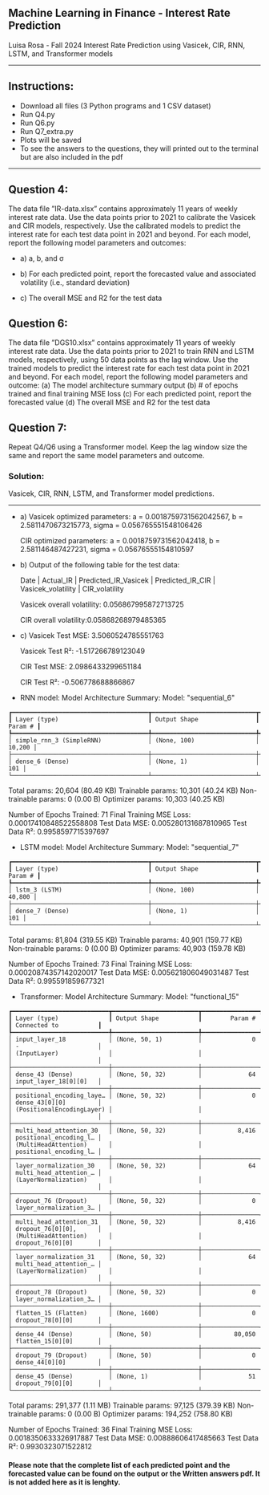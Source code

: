 ## Machine Learning in Finance - Interest Rate Prediction
Luisa Rosa - Fall 2024
Interest Rate Prediction using Vasicek, CIR, RNN, LSTM, and Transformer models

---
## Instructions:
+ Download all files (3 Python programs and 1 CSV dataset)
+ Run Q4.py
+ Run Q6.py
+ Run Q7_extra.py
+ Plots will be saved
+ To see the answers to the questions, they will printed out to the terminal but are also included in the pdf

---
## Question 4: 
The data file ”IR-data.xlsx” contains approximately 11 years of weekly interest rate data. Use the data points prior to 2021 to calibrate the Vasicek and CIR models, respectively.
Use the calibrated models to predict the interest rate for each test data point in 2021 and beyond. For each model, report the following model parameters and outcomes:

*   a) a, b, and σ

*   b) For each predicted point, report the forecasted value and associated volatility (i.e., standard deviation)

*   c) The overall MSE and R2 for the test data

## Question 6:
The data file ”DGS10.xlsx” contains approximately 11 years of weekly interest rate
data. Use the data points prior to 2021 to train RNN and LSTM models, respectively, using
50 data points as the lag window. Use the trained models to predict the interest rate for each
test data point in 2021 and beyond. For each model, report the following model parameters and
outcome:
(a) The model architecture summary output
(b) # of epochs trained and final training MSE loss
(c) For each predicted point, report the forecasted value
(d) The overall MSE and R2 for the test data

## Question 7:
Repeat Q4/Q6 using a Transformer model. Keep the lag window size the
same and report the same model parameters and outcome.

### Solution:
Vasicek, CIR, RNN, LSTM, and Transformer model predictions.

---

*  a) Vasicek optimized parameters: a = 0.0018759731562042567, b = 2.5811470673215773, sigma = 0.056765551548106426
  
      CIR optimized parameters: a = 0.0018759731562042418, b = 2.581146487427231, sigma = 0.05676555154810597


*  b) Output of the following table for the test data:
  
      Date | Actual_IR | Predicted_IR_Vasicek | Predicted_IR_CIR | Vasicek_volatility | CIR_volatility

      Vasicek overall volatility: 0.056867995872713725

      CIR overall volatility:0.05868268979485365


*  c) Vasicek Test MSE: 3.5060524785551763
  
      Vasicek Test R²: -1.517266789123049

      CIR Test MSE: 2.0986433299651184

      CIR Test R²: -0.506778688866867

*  RNN model:
Model Architecture Summary:
Model: "sequential_6"
```
┏━━━━━━━━━━━━━━━━━━━━━━━━━━━━━━━━━━━━━━┳━━━━━━━━━━━━━━━━━━━━━━━━━━━━━┳━━━━━━━━━━━━━━━━━┓
┃ Layer (type)                         ┃ Output Shape                ┃         Param # ┃
┡━━━━━━━━━━━━━━━━━━━━━━━━━━━━━━━━━━━━━━╇━━━━━━━━━━━━━━━━━━━━━━━━━━━━━╇━━━━━━━━━━━━━━━━━┩
│ simple_rnn_3 (SimpleRNN)             │ (None, 100)                 │          10,200 │
├──────────────────────────────────────┼─────────────────────────────┼─────────────────┤
│ dense_6 (Dense)                      │ (None, 1)                   │             101 │
└──────────────────────────────────────┴─────────────────────────────┴─────────────────┘
```
 Total params: 20,604 (80.49 KB)
 Trainable params: 10,301 (40.24 KB)
 Non-trainable params: 0 (0.00 B)
 Optimizer params: 10,303 (40.25 KB)

Number of Epochs Trained: 71
Final Training MSE Loss: 0.00017410848522558808
Test Data MSE: 0.005280131687810965
Test Data R²: 0.9958597715397697

*  LSTM model:
Model Architecture Summary:
Model: "sequential_7"
```
┏━━━━━━━━━━━━━━━━━━━━━━━━━━━━━━━━━━━━━━┳━━━━━━━━━━━━━━━━━━━━━━━━━━━━━┳━━━━━━━━━━━━━━━━━┓
┃ Layer (type)                         ┃ Output Shape                ┃         Param # ┃
┡━━━━━━━━━━━━━━━━━━━━━━━━━━━━━━━━━━━━━━╇━━━━━━━━━━━━━━━━━━━━━━━━━━━━━╇━━━━━━━━━━━━━━━━━┩
│ lstm_3 (LSTM)                        │ (None, 100)                 │          40,800 │
├──────────────────────────────────────┼─────────────────────────────┼─────────────────┤
│ dense_7 (Dense)                      │ (None, 1)                   │             101 │
└──────────────────────────────────────┴─────────────────────────────┴─────────────────┘
```
 Total params: 81,804 (319.55 KB)
 Trainable params: 40,901 (159.77 KB)
 Non-trainable params: 0 (0.00 B)
 Optimizer params: 40,903 (159.78 KB)

Number of Epochs Trained: 73
Final Training MSE Loss: 0.00020874357142020017
Test Data MSE: 0.005621806049031487
Test Data R²: 0.995591859677321

*  Transformer:
Model Architecture Summary:
Model: "functional_15"
```
┏━━━━━━━━━━━━━━━━━━━━━━━━━━━┳━━━━━━━━━━━━━━━━━━━━━━━━┳━━━━━━━━━━━━━━━━┳━━━━━━━━━━━━━━━━━━━━━━━━┓
┃ Layer (type)              ┃ Output Shape           ┃        Param # ┃ Connected to           ┃
┡━━━━━━━━━━━━━━━━━━━━━━━━━━━╇━━━━━━━━━━━━━━━━━━━━━━━━╇━━━━━━━━━━━━━━━━╇━━━━━━━━━━━━━━━━━━━━━━━━┩
│ input_layer_18            │ (None, 50, 1)          │              0 │ -                      │
│ (InputLayer)              │                        │                │                        │
├───────────────────────────┼────────────────────────┼────────────────┼────────────────────────┤
│ dense_43 (Dense)          │ (None, 50, 32)         │             64 │ input_layer_18[0][0]   │
├───────────────────────────┼────────────────────────┼────────────────┼────────────────────────┤
│ positional_encoding_laye… │ (None, 50, 32)         │              0 │ dense_43[0][0]         │
│ (PositionalEncodingLayer) │                        │                │                        │
├───────────────────────────┼────────────────────────┼────────────────┼────────────────────────┤
│ multi_head_attention_30   │ (None, 50, 32)         │          8,416 │ positional_encoding_l… │
│ (MultiHeadAttention)      │                        │                │ positional_encoding_l… │
├───────────────────────────┼────────────────────────┼────────────────┼────────────────────────┤
│ layer_normalization_30    │ (None, 50, 32)         │             64 │ multi_head_attention_… │
│ (LayerNormalization)      │                        │                │                        │
├───────────────────────────┼────────────────────────┼────────────────┼────────────────────────┤
│ dropout_76 (Dropout)      │ (None, 50, 32)         │              0 │ layer_normalization_3… │
├───────────────────────────┼────────────────────────┼────────────────┼────────────────────────┤
│ multi_head_attention_31   │ (None, 50, 32)         │          8,416 │ dropout_76[0][0],      │
│ (MultiHeadAttention)      │                        │                │ dropout_76[0][0]       │
├───────────────────────────┼────────────────────────┼────────────────┼────────────────────────┤
│ layer_normalization_31    │ (None, 50, 32)         │             64 │ multi_head_attention_… │
│ (LayerNormalization)      │                        │                │                        │
├───────────────────────────┼────────────────────────┼────────────────┼────────────────────────┤
│ dropout_78 (Dropout)      │ (None, 50, 32)         │              0 │ layer_normalization_3… │
├───────────────────────────┼────────────────────────┼────────────────┼────────────────────────┤
│ flatten_15 (Flatten)      │ (None, 1600)           │              0 │ dropout_78[0][0]       │
├───────────────────────────┼────────────────────────┼────────────────┼────────────────────────┤
│ dense_44 (Dense)          │ (None, 50)             │         80,050 │ flatten_15[0][0]       │
├───────────────────────────┼────────────────────────┼────────────────┼────────────────────────┤
│ dropout_79 (Dropout)      │ (None, 50)             │              0 │ dense_44[0][0]         │
├───────────────────────────┼────────────────────────┼────────────────┼────────────────────────┤
│ dense_45 (Dense)          │ (None, 1)              │             51 │ dropout_79[0][0]       │
└───────────────────────────┴────────────────────────┴────────────────┴────────────────────────┘
```
 Total params: 291,377 (1.11 MB)
 Trainable params: 97,125 (379.39 KB)
 Non-trainable params: 0 (0.00 B)
 Optimizer params: 194,252 (758.80 KB)

Number of Epochs Trained: 36
Final Training MSE Loss: 0.0018350633326917887
Test Data MSE: 0.00888606417485663
Test Data R²: 0.9930323071522812


#### Please note that the complete list of each predicted point and the forecasted value can be found on the output or the Written answers pdf. It is not added here as it is lenghty.
